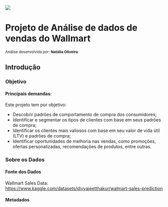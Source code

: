 ![](https://qtxasset.com/cdn-cgi/image/w=850,h=478,f=auto,fit=crop,g=0.5x0.5/https://qtxasset.com/quartz/qcloud5/media/image/fiercehealthcare/1570117826/shutterstock_1150637408.jpg?VersionId=eQO_ILyCwnuh4UhRlRtpBc_hEkQh3ueJ)

# **Projeto de Análise de dados de vendas do Wallmart**  
<sub>Análise desenvolvida por: **Natália Oliveira**</sub>


## **Introdução**

### Objetivo

#### Principais demandas: 

Este projeto tem por objetivo:

* Descobrir padrões de comportamento de compra dos consumidores;
* Identificar e segmentar os tipos de clientes com base em seus padrões de compra;
* Identificar os clientes mais valiosos com base em seu valor de vida útil (LTV) e padrões de compra;
* Identificar oportunidades de melhoria nas vendas, como promoções, ofertas personalizadas, recomendações de produtos, entre outras.

### Sobre os Dados

#### Fonte dos Dados

Wallmart Sales Data: https://www.kaggle.com/datasets/divyajeetthakur/walmart-sales-prediction


#### Metadados
